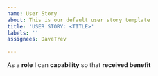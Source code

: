 ```yaml
---
name: User Story
about: This is our default user story template
title: 'USER STORY: <TITLE>'
labels: ''
assignees: DaveTrev

---
```


As a **role** I can **capability** so that **received benefit**
